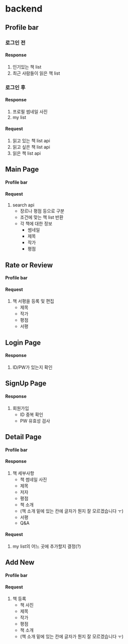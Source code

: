 # backend

## Profile bar

### 로그인 전

#### Response

1. 인기있는 책 list
1. 최근 사람들이 읽은 책 list

### 로그인 후

#### Response

1. 프로필 썸네일 사진
1. my list

#### Request

1. 읽고 있는 책 list api
1. 읽고 싶은 책 list api
1. 읽은 책 list api

## Main Page

#### Profile bar

#### Request

1. search api
   - 장르나 평점 등으로 구분
   - 조건에 맞는 책 list 반환
   - 각 책에 대한 정보
     - 썸네일
     - 제목
     - 작가
     - 평점

## Rate or Review

#### Profile bar

#### Request

1. 책 서평을 등록 및 편집
   - 제목
   - 작가
   - 평점
   - 서평

## Login Page

#### Response

1. ID/PW가 있는지 확인

## SignUp Page

#### Response

1. 회원가입
   - ID 중복 확인
   - PW 유효성 검사

## Detail Page

#### Profile bar

#### Response

1. 책 세부사항
   - 책 썸네일 사진
   - 제목
   - 저자
   - 평점
   - 책 소개
   - (책 소개 밑에 있는 칸에 글자가 뭔지 잘 모르겠습니다 ㅜ)
   - 서평
   - Q&A

#### Request

1. my list의 어느 곳에 추가할지 결정(?)

## Add New

#### Profile bar

#### Request

1. 책 등록
   - 책 사진
   - 제목
   - 작가
   - 평점
   - 책 소개
   - (책 소개 밑에 있는 칸에 글자가 뭔지 잘 모르겠습니다 ㅜ)
